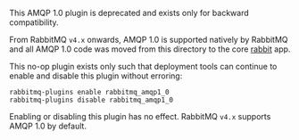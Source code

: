 This AMQP 1.0 plugin is deprecated and exists only for backward compatibility.

From RabbitMQ `v4.x` onwards, AMQP 1.0 is supported natively by RabbitMQ and all AMQP 1.0 code was moved from this directory to the core [rabbit](../rabbit/) app.

This no-op plugin exists only such that deployment tools can continue to enable and disable this plugin without erroring:
```
rabbitmq-plugins enable rabbitmq_amqp1_0
rabbitmq-plugins disable rabbitmq_amqp1_0
```
Enabling or disabling this plugin has no effect.
RabbitMQ `v4.x` supports AMQP 1.0 by default.
